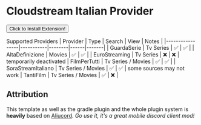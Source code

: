 # Cloudstream Italian Provider
<p>
  <a href="cloudstreamrepo://raw.githubusercontent.com/Gian-Fr/ItalianProvider/builds/repo.json">
    <button>Click to Install Extension!</button>
  </a>
</p>
Supported Providers
| Provider        | Type      | Search | View | Notes |
|-----------------|-----------|--------|------|-------|
| GuardaSerie     | Tv Series | ✅      | ✅   |
| AltaDefinizione | Movies    | ✅      | ✅   |
| EuroStreaming   | Tv Series | ❌      | ❌   | temporarily deactivated
| FilmPerTutti   | Tv Series / Movies | ✅      | ✅   |
| SoraStreamItaliano   | Tv Series / Movies | ✅      | ✅   | some sources may not work
| TantiFilm | Tv Series / Movies | ✅      | ❌   | 

## Attribution

This template as well as the gradle plugin and the whole plugin system is **heavily** based on [Aliucord](https://github.com/Aliucord).
*Go use it, it's a great mobile discord client mod!*
